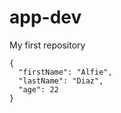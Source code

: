 # app-dev
My first repository
```
{
  "firstName": "Alfie",
  "lastName": "Diaz",
  "age": 22
}
```
